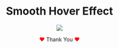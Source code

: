 <h1 align="center">Smooth Hover Effect</h1>

<p align="center">
<img  src="https://user-images.githubusercontent.com/80118217/225711623-e30737c2-5198-4680-9829-69aeeb2e6c61.JPG">
</p>
<p align="center"><span style="color: red;">&hearts;</span> Thank You <span style="color: red;">&hearts;</span></p>
